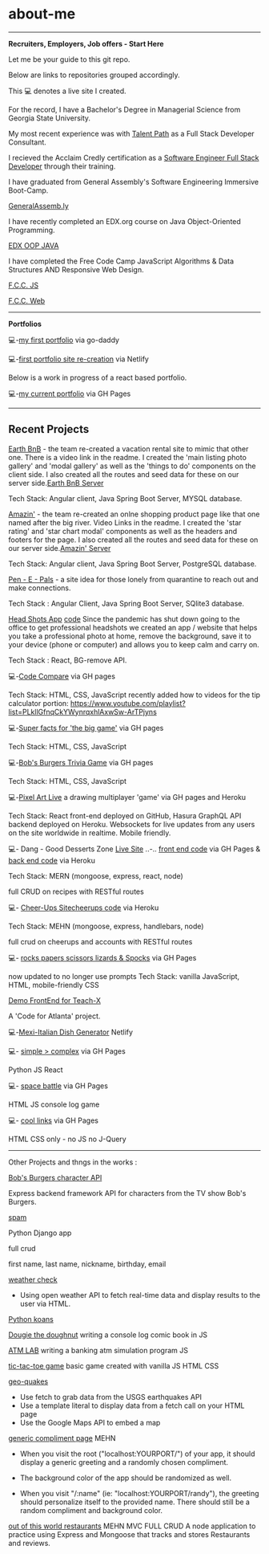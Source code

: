 # about-me

---

**Recruiters, Employers, Job offers _-_ Start Here**

Let me be your guide to this git repo.

Below are links to repositories grouped accordingly.

This 💻 denotes a live site I created.

For the record, I have a Bachelor's Degree in Managerial Science from Georgia State University.

My most recent experience was with [Talent Path](https://talentpath.com/) as a Full Stack Developer Consultant. 

I recieved the Acclaim Credly certification as a [Software Engineer Full Stack Developer](https://www.youracclaim.com/badges/9c5d9183-9052-4d40-bf4e-a278fe072565/linked_in_profile) through their training. 

I have graduated from General Assembly's Software Engineering Immersive Boot-Camp.

[GeneralAssemb.ly](https://profiles.generalassemb.ly/profiles/brian-loveless)

I have recently completed an EDX.org course on Java Object-Oriented Programming.

[EDX OOP JAVA](https://courses.edx.org/certificates/db55972a3dc0475baaccb11f82c02fa2)

I have completed the Free Code Camp JavaScript Algorithms & Data Structures AND Responsive Web Design.

[F.C.C. JS](https://www.freecodecamp.org/certification/fcc834d7277-a991-4083-bda5-6372b69a9f1e/javascript-algorithms-and-data-structures)

[F.C.C. Web](https://www.freecodecamp.org/certification/fcc834d7277-a991-4083-bda5-6372b69a9f1e/responsive-web-design)



---
__Portfolios__

💻*-*[my first portfolio](www.brianloveless.com) via go-daddy

💻*-*[first portfolio site re-creation](https://brianloveless-copy.netlify.com/) via Netlify

Below is a work in progress of a react based portfolio.

💻*-*[my current portfolio](https://brianlovega.github.io/portfolio-improvements/) via GH Pages

---

## Recent Projects

[Earth BnB](https://github.com/BrianLoveGa/client-EarthBnB) - the team re-created a
vacation rental site to mimic that other one. There is a video link in the readme. 
I created the 'main listing photo gallery' and 'modal gallery' as well as the 'things to do' components on the client side. I also created all the routes and seed data for these on our server side.[Earth BnB Server](https://github.com/Quaran-Team/server-EarthBnB) 

Tech Stack: Angular client, Java Spring Boot Server, MYSQL database.

[Amazin'](https://github.com/BrianLoveGa/client-Amazin) - the team re-created an 
onlne shopping product page like that one named after the big river. Video Links in the readme. I created the 'star rating' and 'star chart modal' components as well as the headers and footers for the page. I also created all the routes and seed data for these on our server side.[Amazin' Server](https://github.com/Quaran-Team/server-Amazin) 

Tech Stack: Angular client, Java Spring Boot Server, PostgreSQL database.

[Pen - E - Pals](https://github.com/BrianLoveGa/frontend-Pen-E-Pals) - 
a site idea for those lonely from quarantine to reach out and make connections. 

Tech Stack : Angular Client, Java Spring Boot Server, SQlite3 database.


[Head Shots App](https://headshot.talentpath.io/) [code](https://github.com/BrianLoveGa/headShotsSiteforTP)
Since the pandemic has shut down going to the office to get professional headshots we created an app / website that helps you take a professional photo at home, remove the background, save it to your device (phone or computer) and allows you to keep calm and carry on.

Tech Stack : React, BG-remove API.

💻*-*[Code Compare](https://brianlovega.github.io/talentPathCapstone) via GH pages

Tech Stack: HTML, CSS, JavaScript
recently added how to videos for the tip calculator portion:
https://www.youtube.com/playlist?list=PLkllGfnqCkYWynrqxhlAxwSw-ArTPjyns

💻*-*[Super facts for 'the big game'](https://brianlovega.github.io/super-fun-facts/) via GH pages

Tech Stack: HTML, CSS, JavaScript

💻*-*[Bob's Burgers Trivia Game](https://brianlovega.github.io//bobs_burgers_trivia/) via GH pages

Tech Stack: HTML, CSS, JavaScript

💻*-*[Pixel Art Live](https://brianlovega.github.io/hasura-tutorial/) a drawing multiplayer 'game' via GH pages and Heroku

Tech Stack: React front-end deployed on GitHub, Hasura GraphQL API backend deployed on Heroku. Websockets for live updates from any users on the site worldwide in realtime. Mobile friendly.

💻*-* Dang - Good Desserts Zone [Live Site](https://esin87.github.io/) .._-_.. [front end code](https://github.com/esin87/ga-seir-project3-frontend) via GH Pages & [back end code](https://github.com/esin87/ga-seir-project3) via Heroku

Tech Stack: MERN (mongoose, express, react, node)

full CRUD on recipes with RESTful routes

💻*-* [Cheer-Ups Site](https://bl-cheer-ups-app.herokuapp.com/cheerUps)[cheerups code](https://github.com/BrianLoveGa/project-2-cheerupApp) via Heroku

Tech Stack: MEHN (mongoose, express, handlebars, node)

full crud on cheerups and accounts with RESTful routes

💻*-* [rocks papers scissors lizards & Spocks](https://github.com/BrianLoveGa/game-rock-paper-scissors) via GH Pages

now updated to no longer use prompts
Tech Stack: vanilla JavaScript, HTML, mobile-friendly CSS

[Demo FrontEnd for Teach-X](https://github.com/BrianLoveGa/TEACH-X_frontend_demo)

A 'Code for Atlanta' project.

💻*-*[Mexi-Italian Dish Generator](https://jovial-euclid-b4f229.netlify.com/) Netlify


💻*-* [simple > complex](https://github.com/BrianLoveGa/proj4-simple-over-complex) via GH Pages

Python JS
React

💻*-* [space battle](https://github.com/BrianLoveGa/space-battle-game) via GH Pages

HTML JS
console log game

💻*-* [cool links](https://github.com/BrianLoveGa/cool-LinksPage) via GH Pages

HTML CSS only - no JS no J-Query

---

Other Projects and thngs in the works :



[Bob's Burgers character API](https://github.com/BrianLoveGa/burgers_json_backend)

Express backend framework API for characters from the TV show Bob's Burgers.

[spam](https://github.com/BrianLoveGa/python_practice_spam)

Python Django app

full crud

first name, last name, nickname, birthday, email

[weather check](https://github.com/BrianLoveGa/weather-vanilla-js)

- Using open weather API to fetch real-time data and display results to the user via HTML.


[Python koans](https://github.com/BrianLoveGa/python_koans)

[Dougie the doughnut](https://github.com/BrianLoveGa/douggie-the-doughnut-adventure/tree/master/donut_adventure)
writing a console log comic book in JS

[ATM LAB](https://github.com/BrianLoveGa/JS_ATM_LAB/blob/master/src/challenge.js)
writing a banking atm simulation program JS

[tic-tac-toe game](https://github.com/BrianLoveGa/first-tic-tac-toe-game)
basic game created with vanilla JS HTML CSS

[geo-quakes](https://github.com/BrianLoveGa/geoquakes)

- Use fetch to grab data from the USGS earthquakes API
- Use a template literal to display data from a fetch call on your HTML page
- Use the Google Maps API to embed a map

[generic compliment page](https://github.com/BrianLoveGa/compliments-needed-page)
MEHN

- When you visit the root ("localhost:YOURPORT/") of your app, it should display a generic greeting and a randomly chosen compliment.

- The background color of the app should be randomized as well.

- When you visit "/:name" (ie: "localhost:YOURPORT/randy"), the greeting should personalize itself to the provided name. There should still be a random compliment and background color.

[out of this world restaurants](https://github.com/BrianLoveGa/out-of-this-world)
MEHN
MVC
FULL CRUD
A node application to practice using Express and Mongoose that tracks and stores Restaurants and reviews.
